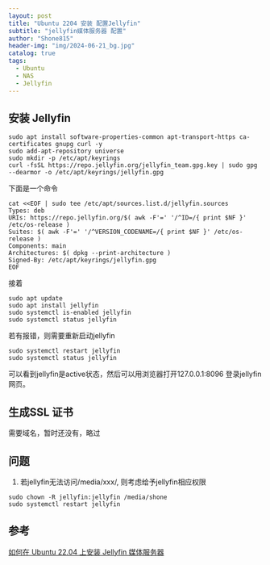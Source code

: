```yaml
---
layout: post
title: "Ubuntu 2204 安装 配置Jellyfin"
subtitle: "jellyfin媒体服务器 配置"
author: "Shone815"
header-img: "img/2024-06-21_bg.jpg"
catalog: true
tags:
  - Ubuntu
  - NAS
  - Jellyfin
---
```


## 安装 Jellyfin
```
sudo apt install software-properties-common apt-transport-https ca-certificates gnupg curl -y
sudo add-apt-repository universe
sudo mkdir -p /etc/apt/keyrings
curl -fsSL https://repo.jellyfin.org/jellyfin_team.gpg.key | sudo gpg --dearmor -o /etc/apt/keyrings/jellyfin.gpg
```

下面是一个命令
```
cat <<EOF | sudo tee /etc/apt/sources.list.d/jellyfin.sources
Types: deb
URIs: https://repo.jellyfin.org/$( awk -F'=' '/^ID=/{ print $NF }' /etc/os-release )
Suites: $( awk -F'=' '/^VERSION_CODENAME=/{ print $NF }' /etc/os-release )
Components: main
Architectures: $( dpkg --print-architecture )
Signed-By: /etc/apt/keyrings/jellyfin.gpg
EOF
```

接着
```
sudo apt update
sudo apt install jellyfin
sudo systemctl is-enabled jellyfin
sudo systemctl status jellyfin
```

若有报错，则需要重新启动jellyfin
```
sudo systemctl restart jellyfin
sudo systemctl status jellyfin
```

可以看到jellyfin是active状态，然后可以用浏览器打开127.0.0.1:8096 登录jellyfin网页。

## 生成SSL 证书
需要域名，暂时还没有，略过

## 问题
1. 若jellyfin无法访问/media/xxx/, 则考虑给予jellyfin相应权限
```
sudo chown -R jellyfin:jellyfin /media/shone
sudo systemctl restart jellyfin
```

## 参考
[如何在 Ubuntu 22.04 上安装 Jellyfin 媒体服务器](https://cn.linux-console.net/?p=30604)
